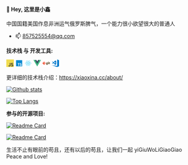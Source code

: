 #### 👋 Hey, 这里是小鑫
中国国籍美国作息非洲运气俄罗斯脾气，一个能力很小欲望很大的普通人

- 📫 857525554@qq.com


**技术栈 与 开发工具:**

<code><img height="20" src="https://raw.githubusercontent.com/github/explore/80688e429a7d4ef2fca1e82350fe8e3517d3494d/topics/javascript/javascript.png"></code>
<code><img height="20" src="https://github.com/likaia/likaia/blob/main/typescript.png"></code>
<code><img height="20" src="https://raw.githubusercontent.com/github/explore/80688e429a7d4ef2fca1e82350fe8e3517d3494d/topics/react/react.png"></code>
<code><img height="20" src="https://raw.githubusercontent.com/github/explore/80688e429a7d4ef2fca1e82350fe8e3517d3494d/topics/vue/vue.png"></code>
<code><img height="20" src="https://raw.githubusercontent.com/github/explore/80688e429a7d4ef2fca1e82350fe8e3517d3494d/topics/git/git.png"></code>
<code><img height="20" src="https://raw.githubusercontent.com/isxiaoxin/isxiaoxin/main/vscode.png"></code>

更详细的技术栈介绍：https://xiaoxina.cc/about/

[![Github stats](https://github-readme-stats.vercel.app/api?username=isxiaoxin&show_icons=true&include_all_commits=true)](https://github.com/YourUsername/github-readme-stats)

[![Top Langs](https://github-readme-stats.vercel.app/api/top-langs/?username=isxiaoxin&layout=compact)](https://github.com/YourUsername/github-readme-stats)

**参与的开源项目:**

[![Readme Card](https://github-readme-stats.vercel.app/api/pin/?username=isxiaoxin&repo=hexo-theme-ocean)](https://github.com/zhwangart/hexo-theme-ocean)

[![Readme Card](https://github-readme-stats.vercel.app/api/pin/?username=isxiaoxin&repo=cuke-ui)](https://github.com/cuke-ui/cuke-ui)

生活不止有眼前的苟且，还有以后的苟且，让我们一起 yiGiuWoLiGiaoGiao Peace and Love!
